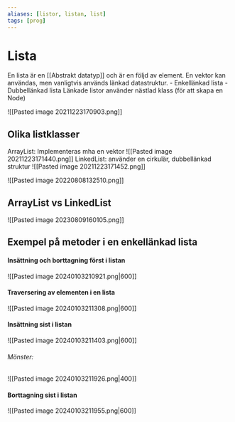 ```yaml
---
aliases: [listor, listan, list]
tags: [prog]
---
```

# Lista 
En lista är en [[Abstrakt datatyp]] och är en följd av element.
En vektor kan användas, men vanligtvis används länkad datastruktur. 
		- Enkellänkad lista 
		- Dubbellänkad lista
Länkade listor använder nästlad klass (för att skapa en Node)

![[Pasted image 20211223170903.png]]

## Olika listklasser
ArrayList: Implementeras mha en vektor
![[Pasted image 20211223171440.png]]
LinkedList: använder en cirkulär, dubbellänkad struktur
![[Pasted image 20211223171452.png]]

![[Pasted image 20220808132510.png]]

## ArrayList vs LinkedList
![[Pasted image 20230809160105.png]]

## Exempel på metoder i en enkellänkad lista

#### Insättning och borttagning först i listan
![[Pasted image 20240103210921.png|600]]

#### Traversering av elementen i en lista
![[Pasted image 20240103211308.png|600]]

#### Insättning sist i listan
![[Pasted image 20240103211403.png|600]]
###### Mönster: 
![[Pasted image 20240103211926.png|400]]

#### Borttagning sist i listan
![[Pasted image 20240103211955.png|600]]

